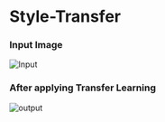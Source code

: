 # Style-Transfer

### Input Image
![Input](../master/img/input.png) 

### After applying Transfer Learning
![output](../master/img/output.png)

